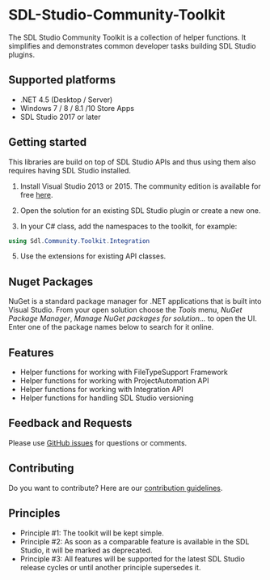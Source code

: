 SDL-Studio-Community-Toolkit
===========

The SDL Studio Community Toolkit is a collection of helper functions. It simplifies and demonstrates common developer tasks building SDL Studio plugins.
## Supported platforms

* .NET 4.5 (Desktop / Server)
* Windows 7 / 8 / 8.1 /10 Store Apps
* SDL Studio 2017 or later

## Getting started

This libraries are build on top of SDL Studio APIs and thus using them also requires having SDL Studio installed.

1. Install Visual Studio 2013 or 2015. The community edition is available for free [here](https://www.visualstudio.com/).

2. Open the solution for an existing SDL Studio plugin or create a new one.


4. In your C# class, add the namespaces to the toolkit, for example:

```c#
using Sdl.Community.Toolkit.Integration
```

5. Use the extensions for existing API classes.

## Nuget Packages

NuGet is a standard package manager for .NET applications that is built into Visual Studio. From your open solution choose the *Tools* menu, *NuGet Package Manager*, *Manage NuGet packages for solution...* to open the UI.  Enter one of the package names below to search for it online.

## Features
* Helper functions for working with FileTypeSupport Framework
* Helper functions for working with ProjectAutomation API
* Helper functions for working with Integration API
* Helper functions for handling SDL Studio versioning

## Feedback and Requests

Please use [GitHub issues](https://github.com/sdl/SDL-Studio-Community-Toolkit/issues) for questions or comments.

## Contributing
Do you want to contribute? Here are our [contribution guidelines](https://github.com/sdl/SDL-Studio-Community-Toolkit/blob/master/contributing.md).

## Principles

 - Principle #1: The toolkit will be kept simple.
 - Principle #2: As soon as a comparable feature is available in the SDL Studio, it will be marked as deprecated.
 - Principle #3: All features will be supported for the latest SDL Studio release cycles or until another principle supersedes it.
